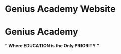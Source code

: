 # Genius Academy Website <br>
# Genius Academy <br>
<b>“ Where EDUCATION is the Only PRIORITY ”</b>
